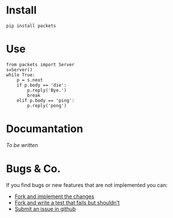 # Install

    pip install packets

# Use

    from packets import Server
    s=Server()
    while True:
        p = s.next
        if p.body == 'die':
            p.reply('Bye.')
            break
        elif p.body == 'ping':
            p.reply('pong')

# Documantation

*To be written*

# Bugs & Co.

If you find bugs or new features that are not implemented you can:

 * [Fork and implement the changes](https://github.com/medecau/packets/fork)
 * [Fork and write a test that fails but shouldn't](https://github.com/medecau/packets/fork)
 * [Submit an issue in github](https://github.com/medecau/packets/issues)


